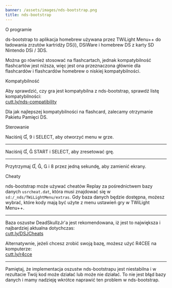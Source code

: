 ```yaml
---
banner: /assets/images/nds-bootstrap.png
title: nds-bootstrap
---
```


<div id="about" class="section-title">O programie</div>
<div class="section-body">
    <p>
        ds-bootstrap to aplikacja homebrew używana przez TWiLight Menu++ do ładowania zrzutów kartridży DS(i), DSiWare i homebrew DS z karty SD Nintendo DSi / 3DS.
    </p>
    <p>
        Można go również stosować na flashcartach, jednak kompatybilność flashcartów jest niższa, więc jest ona przeznaczona głównie dla flashcardów i flashcardów homebrew o niskiej kompatybilności.
    </p>
</div>

<div id="compatibility" class="section-title">Kompatybilność</div>
<div class="section-body">
    <p>
        Aby sprawdzić, czy gra jest kompatybilna z nds-bootstrap, sprawdź listę kompatybilności: <br><a href="https://cutt.ly/nds-compatibility">cutt.ly/nds-compatibility</a>
    </p>
    <p>
        Dla jak najlepszej kompatybilności na flashcard, zalecamy otrzymanie Pakietu Pamięci DS.
    </p>
</div>

<div id="controls" class="section-title">Sterowanie</div>
<div class="section-body">
    <p class="mb-0">
        Naciśnij &#xE004;, &#xE07A; i SELECT, aby otworzyć menu w grze.
    </p>
    <hr>
    <p class="mb-0">
        Naciśnij &#xE004;, &#xE005; START i SELECT, aby zresetować grę.
    </p>
    <hr>
    <p class="mb-0">
        Przytrzymaj &#xE004;, &#xE005;, &#xE002; i &#xE079; przez jedną sekundę, aby zamienić ekrany.
    </p>
</div>

<div id="cheats" class="section-title">Cheaty</div>
<div class="section-body">
    <p>
        nds-bootstrap może używać cheatów Replay za pośrednictwem bazy danych <code>usrcheat.dat</code>, która musi znajdować się w <code>sd:/_nds/TWiLightMenu/extras</code>. Gdy baza danych będzie dostępna, możesz wybrać, które kody mają być użyte z menu ustawień gry w TWiLight Menu++.
    </p>
    <hr>
    <p>
        Baza oszustw DeadSkullzJr'a jest rekomendowana, iż jest to największa i najbardziej aktualna dotychczas:<br><a href="https://cutt.ly/DSJCheats">cutt.ly/DSJCheats</a>
    </p>
    <p>
        Alternatywnie, jeżeli chcesz zrobić swoją bazę, możesz użyć R4CEE na komputerze: <br><a href="https://cutt.ly/r4cce">cutt.ly/r4cce</a>
    </p>
    <hr>
    <p>
        Pamiętaj, że implementacja oszustw nds-bootstrapu jest niestabilna i w rezultacie Twój kod może działać lub może nie działać. To nie jest błąd bazy danych i mamy nadzieję wkrótce naprawić ten problem w nds-bootstrap.
    </p>
</div>

